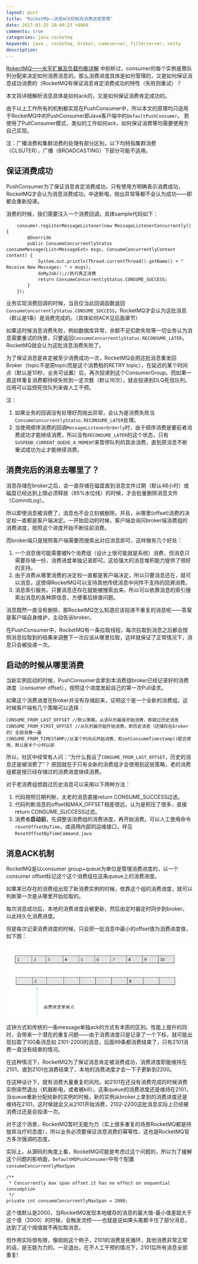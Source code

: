 ```yaml
---
layout: post
title: "RocketMQ——消息ACK机制及消费进度管理"
date: 2017-01-25 20:49:23 +0800
comments: true
categories: java rocketmq
keywords: java , rocketmq, broker, nameserver, filterserver, netty
description: 
---
```


[RokectMQ——水平扩展及负载均衡详解](http://jaskey.github.io/blog/2016/12/19/rocketmq-rebalance/ "RokectMQ——水平扩展及负载均衡详解") 中剖析过，consumer的每个实例是靠队列分配来决定如何消费消息的。那么消费进度具体是如何管理的，又是如何保证消息成功消费的（RocketMQ有保证消息肯定消费成功的特性（失败则重试）？

本文将详细解析消息具体是如何ack的，又是如何保证消费肯定成功的。

由于以上工作所有的机制都实现在PushConsumer中，所以本文的原理均只适用于RocketMQ中的PushConsumer即Java客户端中的`DefaultPushConsumer`。 若使用了PullConsumer模式，类似的工作如何ack，如何保证消费等均需要使用方自己实现。

注：广播消费和集群消费的处理有部分区别，以下均特指集群消费（CLSUTER），广播（BROADCASTING）下部分可能不适用。

## 保证消费成功

PushConsumer为了保证消息肯定消费成功，只有使用方明确表示消费成功，RocketMQ才会认为消息消费成功。中途断电，抛出异常等都不会认为成功——即都会重新投递。

消费的时候，我们需要注入一个消费回调，具体sample代码如下：


        consumer.registerMessageListener(new MessageListenerConcurrently() {
            @Override
            public ConsumeConcurrentlyStatus consumeMessage(List<MessageExt> msgs, ConsumeConcurrentlyContext context) {
                System.out.println(Thread.currentThread().getName() + " Receive New Messages: " + msgs);
				doMyJob();//执行真正消费
                return ConsumeConcurrentlyStatus.CONSUME_SUCCESS;
            }
        });


业务实现消费回调的时候，当且仅当此回调函数返回`ConsumeConcurrentlyStatus.CONSUME_SUCCESS`，RocketMQ才会认为这批消息（默认是1条）是消费完成的。（具体如何ACK见后面章节）

如果这时候消息消费失败，例如数据库异常，余额不足扣款失败等一切业务认为消息需要重试的场景，只要返回`ConsumeConcurrentlyStatus.RECONSUME_LATER`，RocketMQ就会认为这批消息消费失败了。

为了保证消息是肯定被至少消费成功一次，RocketMQ会把这批消息重发回Broker（topic不是原topic而是这个消费租的RETRY topic），在延迟的某个时间点（默认是10秒，业务可设置）后，再次投递到这个ConsumerGroup。而如果一直这样重复消费都持续失败到一定次数（默认16次），就会投递到DLQ死信队列。应用可以监控死信队列来做人工干预。

注：

1. 如果业务的回调没有处理好而抛出异常，会认为是消费失败当`ConsumeConcurrentlyStatus.RECONSUME_LATER`处理。
2. 当使用顺序消费的回调`MessageListenerOrderly`时，由于顺序消费是要前者消费成功才能继续消费，所以没有`RECONSUME_LATER`的这个状态，只有`SUSPEND_CURRENT_QUEUE_A_MOMENT`来暂停队列的其余消费，直到原消息不断重试成功为止才能继续消费。



## 消费完后的消息去哪里了？

消息存储在broker之后，会一直存储在磁盘直到消息文件过期（默认48小时）或磁盘已经达到上限必须释放（85%水位线）的时候，才会批量删除消息文件（CommitLog）。

所以即使消息被消费了，消息也不会立刻被删除。并且，从哪里(offset)消费的决定权一直都是客户端决定。一开始启动的时候，客户端会询问broker端消费组的消费进度，按照这个进度开始不断往前消费。

而broker端只是按照客户端需要而搜索出对应消息即可，这样做有几个好处：

1. 一个消息很可能需要被N个消费组（设计上很可能就是系统）消费，但消息只需要存储一份，消费进度单独记录即可。这给强大的消息堆积能力提供了很好的支持。
2. 由于消费从哪里消费的决定权一直都是客户端决定，所以只要消息还在，就可以消息，这使得RocketMQ可以支持其他传统消息中间件不支持的回溯消费。
3. 消息索引服务。只要消息还存在就能被搜索出来。所以可以依靠消息的索引搜索出消息的各种原信息，方便事后排查问题。

消息既然一直没有删除，那RocketMQ怎么知道应该投递不重复的消息呢——答案是客户端自身维护，主动告诉broker。

在PushConsumer中，RocketMQ有一条拉取线程，每次拉取到消息之后都会按照消息拉取到的结果来调整下一次应该从哪里拉取，这样就保证了正常情况下，消息只会被投递一次。

## 启动的时候从哪里消费

当新实例启动的时候，PushConsumer会拿到本消费组broker已经记录好的消费进度（consumer offset），按照这个进度发起自己的第一次Pull请求。

如果这个消费进度在Broker并没有存储起来，证明这个是一个全新的消费组，这时候客户端有几个策略可以选择：

    CONSUME_FROM_LAST_OFFSET //默认策略，从该队列最尾开始消费，即跳过历史消息
	CONSUME_FROM_FIRST_OFFSET //从队列最开始开始消费，即历史消息（还储存在broker的）全部消费一遍
    CONSUME_FROM_TIMESTAMP//从某个时间点开始消费，和setConsumeTimestamp()配合使用，默认是半个小时以前


所以，社区中经常有人问：“为什么我设了`CONSUME_FROM_LAST_OFFSET`，历史的消息还是被消费了”？ 原因就在于只有全新的消费组才会使用到这些策略，老的消费组都是按已经存储过的消费进度继续消费。

对于老消费组想跳过历史消息可以采用以下两种方法：

1. 代码按照日期判断，太老的消息直接return CONSUME_SUCCESS过滤。
2. 代码判断消息的offset和MAX_OFFSET相差很远，认为是积压了很多，直接return CONSUME_SUCCESS过滤。
3. 消费者**启动前**，先调整该消费组的消费进度，再开始消费。可以人工使用命令`resetOffsetByTime`，或调用内部的运维接口，祥见`ResetOffsetByTimeCommand.java`

## 消息ACK机制

RocketMQ是以consumer group+queue为单位是管理消费进度的，以一个consumer offset标记这个这个消费组在这条queue上的消费进度。

如果某已存在的消费组出现了新消费实例的时候，依靠这个组的消费进度，就可以判断第一次是从哪里开始拉取的。

每次消息成功后，本地的消费进度会被更新，然后由定时器定时同步到broker，以此持久化消费进度。

但是每次记录消费进度的时候，只会把一批消息中最小的offset值为消费进度值，如下图：

![message ack](/images/rocketmq/rocketmq-ack.png "message ack")

这钟方式和传统的一条message单独ack的方式有本质的区别。性能上提升的同时，会带来一个潜在的重复问题——由于消费进度只是记录了一个下标，就可能出现拉取了100条消息如 2101-2200的消息，后面99条都消费结束了，只有2101消费一直没有结束的情况。

在这种情况下，RocketMQ为了保证消息肯定被消费成功，消费进度职能维持在2101，直到2101也消费结束了，本地的消费进度才会一下子更新到2200。

在这种设计下，就有消费大量重复的风险。如2101在还没有消费完成的时候消费实例突然退出（机器断电，或者被kill）。这条queue的消费进度还是维持在2101，当queue重新分配给新的实例的时候，新的实例从broker上拿到的消费进度还是维持在2101，这时候就会又从2101开始消费，2102-2200这批消息实际上已经被消费过还是会投递一次。

对于这个场景，RocketMQ暂时无能为力（实上很多重复的场景RocketMQ都是持放弃治疗的态度），所以业务必须要保证消息消费的幂等性，这也是RocketMQ官方多次强调的态度。

实际上，从源码的角度上看，RocketMQ可能是考虑过这个问题的，所以为了缓解这个问题的影响面，`DefaultMQPushConsumer`中有个配置`consumeConcurrentlyMaxSpan`

    
    /**
     * Concurrently max span offset.it has no effect on sequential consumption
     */
    private int consumeConcurrentlyMaxSpan = 2000;


这个值默认是2000，当RocketMQ发现本地缓存的消息的最大值-最小值差距大于这个值（2000）的时候，会触发流控——也就是说如果头尾都卡住了部分消息，达到了这个阈值就不再拉取消息。

但作用实际很有限，像刚刚这个例子，2101的消费是死循环，其他消费非常正常的话，是无能为力的。一旦退出，在不人工干预的情况下，2101后所有消息全部重复!



